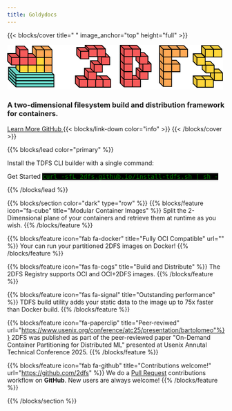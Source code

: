 ```yaml
---
title: Goldydocs
---
```


{{< blocks/cover title=" " image_anchor="top" height="full" >}}

<img src="https://github.com/2DFS/.github/blob/main/profile/logo.png?raw=true"
     alt="2DFS logo"
     class="img-fluid d-block mx-auto mb-3"
     style="max-width: 500px;">
### A two-dimensional filesystem build and distribution framework for containers.

<a class="btn btn-lg btn-primary me-3 mb-4" href="/docs/">
  Learn More <i class="fas fa-arrow-alt-circle-right ms-2"></i>
</a>
<a class="btn btn-lg btn-secondary me-3 mb-4" href="https://github.com/2dfs">
  GitHub <i class="fab fa-github ms-2 "></i>
</a>
{{< blocks/link-down color="info" >}}
{{< /blocks/cover >}}



{{% blocks/lead color="primary" %}}

Install the TDFS CLI builder with a single command:
<div class="row d-flex justify-content-center">
<div class="input-group" style="max-width:600px; min-width:600px">
  <span class="input-group-text" style="font-size: 0.9rem;" id="addon-wrapping">Get Started</span>
  <span class="form-control"  style="font-size: 0.9rem; background:black; color:green; font-family: monospace;">curl -sfL 2dfs.github.io/install-tdfs.sh | sh - </span>
</div>
</div>


{{% /blocks/lead %}}


{{% blocks/section color="dark" type="row" %}}
{{% blocks/feature icon="fa-cube" title="Modular Container Images" %}}
Split the 2-Dimensional plane of your containers and retrieve them at runtime as you wish. 
{{% /blocks/feature %}}


{{% blocks/feature icon="fab fa-docker" title="Fully OCI Compatible" url="" %}}
Your can run your partitioned 2DFS images on Docker!
{{% /blocks/feature %}}

{{% blocks/feature icon="fas fa-cogs" title="Build and Distribute" %}}
The 2DFS Registry supports OCI and OCI+2DFS images. 
{{% /blocks/feature %}}

{{% blocks/feature icon="fas fa-signal" title="Outstanding performance" %}}
TDFS build utility adds your static data to the image up to 75x faster than Docker build.
{{% /blocks/feature %}}

{{% blocks/feature icon="fa-paperclip" title="Peer-reviwed" url="https://www.usenix.org/conference/atc25/presentation/bartolomeo"%}}
2DFS was published as part of the peer-reviewed paper "On-Demand Container Partitioning for Distributed ML" presented at Usenix Annutal Technical Conference 2025.
{{% /blocks/feature %}}


{{% blocks/feature icon="fab fa-github" title="Contributions welcome!" url="https://github.com/2dfs" %}}
We do a [Pull Request](https://github.com/google/docsy-example/pulls) contributions workflow on **GitHub**. New users are always welcome!
{{% /blocks/feature %}}


{{% /blocks/section %}}
